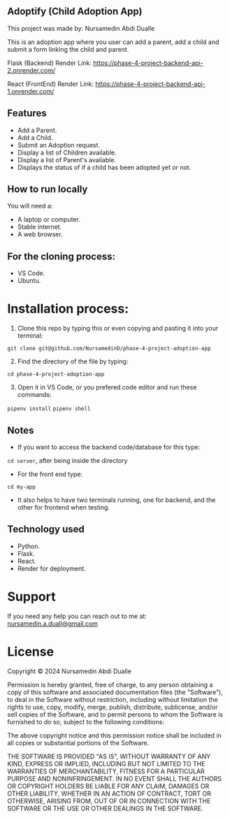 ## Adoptify (Child Adoption App)

This project was made by: Nursamedin Abdi Dualle

This is an adoption app where you user can add a parent, add a child and submit a form linking the child and parent.

Flask (Backend) Render Link: https://phase-4-project-backend-api-2.onrender.com/

React (FrontEnd) Render Link: https://phase-4-project-backend-api-1.onrender.com/

## Features

- Add a Parent.
- Add a Child.
- Submit an Adoption request.
- Display a list of Children available.
- Display a list of Parent's available.
- Displays the status of if a child has been adopted yet or not.

## How to run locally
You will need a:

- A laptop or computer.
- Stable internet.
- A web browser.

## For the cloning process:
- VS Code.
- Ubuntu.

# Installation process:
1. Clone this repo by typing this or even copying and pasting it into your terminal:

`git clone git@github.com/NursamedinD/phase-4-project-adoption-app`

2. Find the directory of the file by typing:

`cd phase-4-project-adoption-app`

3. Open it in VS Code, or you prefered code editor and run these commands:

`pipenv install` `pipenv shell`

## Notes

- If you want to access the backend code/database for this type:

`cd server`, after being inside the directory

- For the front end type:

`cd my-app`

- It also helps to have two terminals running, one for backend, and the other for frontend when testing.

## Technology used
- Python.
- Flask.
- React.
- Render for deployment.

# Support

If you need any help you can reach out to me at: nursamedin.a.duall@gmail.com

# License

Copyright © 2024 Nursamedin Abdi Dualle

Permission is hereby granted, free of charge, to any person obtaining a copy of this software and associated documentation files (the "Software"), to deal in the Software without restriction, including without limitation the rights to use, copy, modify, merge, publish, distribute, sublicense, and/or sell copies of the Software, and to permit persons to whom the Software is furnished to do so, subject to the following conditions:

The above copyright notice and this permission notice shall be included in all copies or substantial portions of the Software.

THE SOFTWARE IS PROVIDED "AS IS", WITHOUT WARRANTY OF ANY KIND, EXPRESS OR IMPLIED, INCLUDING BUT NOT LIMITED TO THE WARRANTIES OF MERCHANTABILITY, FITNESS FOR A PARTICULAR PURPOSE AND NONINFRINGEMENT. IN NO EVENT SHALL THE AUTHORS OR COPYRIGHT HOLDERS BE LIABLE FOR ANY CLAIM, DAMAGES OR OTHER LIABILITY, WHETHER IN AN ACTION OF CONTRACT, TORT OR OTHERWISE, ARISING FROM, OUT OF OR IN CONNECTION WITH THE SOFTWARE OR THE USE OR OTHER DEALINGS IN THE SOFTWARE.

